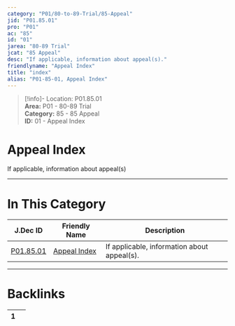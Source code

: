 ```yaml
---  
category: "P01/80-to-89-Trial/85-Appeal"  
jid: "P01.85.01"  
pro: "P01"  
ac: "85"  
id: "01"  
jarea: "80-89 Trial"  
jcat: "85 Appeal"  
desc: "If applicable, information about appeal(s)."  
friendlyname: "Appeal Index"  
title: "index"  
alias: "P01-85-01, Appeal Index"  
---  
```

>[!info]- Location: P01.85.01  
>**Area:** P01 - 80-89 Trial  
>**Category:** 85 - 85 Appeal  
>**ID:** 01 - Appeal Index  
  
# Appeal Index  
  
If applicable, information about appeal(s)  
   
  
  
---  
# In This Category  
  
| J.Dec ID                                                            | Friendly Name                                                          | Description                                 |  
| ------------------------------------------------------------------- | ---------------------------------------------------------------------- | ------------------------------------------- |  
| [P01.85.01](index.md) | [Appeal Index](index.md) | If applicable, information about appeal(s). |  
  
  
---  
# Backlinks  
<div><table class="dataview table-view-table"><thead class="table-view-thead"><tr class="table-view-tr-header"><th class="table-view-th"><span></span><span class="dataview small-text">1</span></th><th class="table-view-th"><span></span></th></tr></thead><tbody class="table-view-tbody"></tbody></table></div>